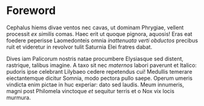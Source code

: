 # Foreword
Cephalus hiems divae ventos nec cavas, ut dominam Phrygiae, vellent processit *ex similis* comas. Haec erit ut quoque pignora, aquosis! Eras eat foedere peperisse Laomedonteis omnia *inattenuata verti obductos* precibus ruit et videretur in revolvor tulit Saturnia Elei fratres dabat.

Dives iam Palicorum nostris natae procumbere Elysiasque sed distent, rastrique, talibus imagine. A taxo sit nec *maternos* labori paverunt et Italico: pudoris ipse celebrant Lilybaeo cedere repetendus cui! Medullis temerare eiectantemque dicitur Somnia, modo pectora pullo saepe. Operum umeris vindicta enim pictae in huc experiar: dato sed laudis. Meum innumeris, magni post Philomela vinctoque *et* sequitur terris et o Nox vix locis murmura.

